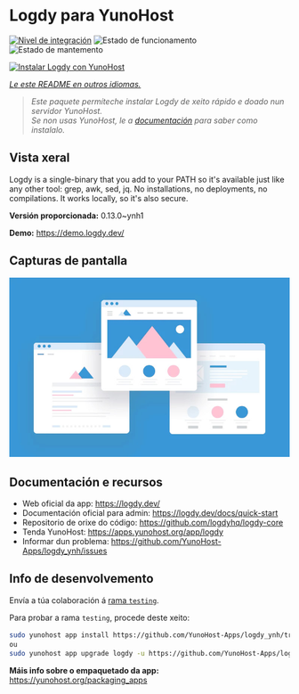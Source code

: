 <!--
NOTA: Este README foi creado automáticamente por <https://github.com/YunoHost/apps/tree/master/tools/readme_generator>
NON debe editarse manualmente.
-->

# Logdy para YunoHost

[![Nivel de integración](https://dash.yunohost.org/integration/logdy.svg)](https://ci-apps.yunohost.org/ci/apps/logdy/) ![Estado de funcionamento](https://ci-apps.yunohost.org/ci/badges/logdy.status.svg) ![Estado de mantemento](https://ci-apps.yunohost.org/ci/badges/logdy.maintain.svg)

[![Instalar Logdy con YunoHost](https://install-app.yunohost.org/install-with-yunohost.svg)](https://install-app.yunohost.org/?app=logdy)

*[Le este README en outros idiomas.](./ALL_README.md)*

> *Este paquete permíteche instalar Logdy de xeito rápido e doado nun servidor YunoHost.*  
> *Se non usas YunoHost, le a [documentación](https://yunohost.org/install) para saber como instalalo.*

## Vista xeral

Logdy is a single-binary that you add to your PATH so it's available just like any other tool: grep, awk, sed, jq. No installations, no deployments, no compilations. It works locally, so it's also secure.

**Versión proporcionada:** 0.13.0~ynh1

**Demo:** <https://demo.logdy.dev/>

## Capturas de pantalla

![Captura de pantalla de Logdy](./doc/screenshots/example.jpg)

## Documentación e recursos

- Web oficial da app: <https://logdy.dev/>
- Documentación oficial para admin: <https://logdy.dev/docs/quick-start>
- Repositorio de orixe do código: <https://github.com/logdyhq/logdy-core>
- Tenda YunoHost: <https://apps.yunohost.org/app/logdy>
- Informar dun problema: <https://github.com/YunoHost-Apps/logdy_ynh/issues>

## Info de desenvolvemento

Envía a túa colaboración á [rama `testing`](https://github.com/YunoHost-Apps/logdy_ynh/tree/testing).

Para probar a rama `testing`, procede deste xeito:

```bash
sudo yunohost app install https://github.com/YunoHost-Apps/logdy_ynh/tree/testing --debug
ou
sudo yunohost app upgrade logdy -u https://github.com/YunoHost-Apps/logdy_ynh/tree/testing --debug
```

**Máis info sobre o empaquetado da app:** <https://yunohost.org/packaging_apps>
